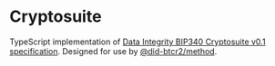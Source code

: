 # Cryptosuite

TypeScript implementation of [Data Integrity BIP340 Cryptosuite v0.1 specification](https://dcdpr.github.io/data-integrity-schnorr-secp256k1/).
Designed for use by [@did-btcr2/method](../method/README.md).